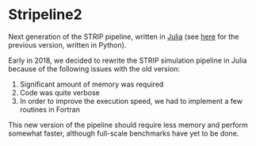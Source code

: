 # Stripeline2

Next generation of the STRIP pipeline, written in [Julia](https://julialang.org) (see [here](https://github.com/lspestrip/stipeline) for the previous version, written in Python).

Early in 2018, we decided to rewrite the STRIP simulation pipeline in Julia because of the following issues with the old version:

1. Significant amount of memory was required
2. Code was quite verbose
3. In order to improve the execution speed, we had to implement a few routines in Fortran

This new version of the pipeline should require less memory
and perform somewhat faster, although full-scale benchmarks
have yet to be done.
